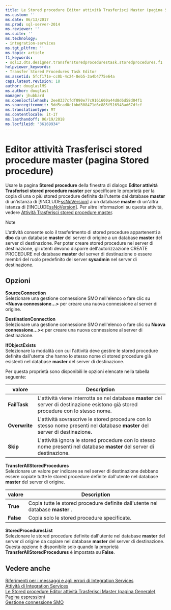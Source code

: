 ```yaml
---
title: Le Stored procedure Editor attività Trasferisci Master (pagina Stored procedure) | Documenti Microsoft
ms.custom: ''
ms.date: 06/13/2017
ms.prod: sql-server-2014
ms.reviewer: ''
ms.suite: ''
ms.technology:
- integration-services
ms.tgt_pltfrm: ''
ms.topic: article
f1_keywords:
- sql12.dts.designer.transferstoredprocedurestask.storedprocedures.f1
helpviewer_keywords:
- Transfer Stored Procedures Task Editor
ms.assetid: 5fcf171e-cc0b-4c24-8eb5-3a4b4775e64a
caps.latest.revision: 18
author: douglaslMS
ms.author: douglasl
manager: jhubbard
ms.openlocfilehash: 2ee8337cfdf090e77c9161600a44d8d6d58d04f1
ms.sourcegitcommit: 5dd5cad0c1bbd308471d6c885f516948ad67dfcf
ms.translationtype: MT
ms.contentlocale: it-IT
ms.lasthandoff: 06/19/2018
ms.locfileid: "36169934"
---
```

# <a name="transfer-master-stored-procedures-task-editor-stored-procedures-page"></a>Editor attività Trasferisci stored procedure master (pagina Stored procedure)
  Usare la pagina **Stored procedure** della finestra di dialogo **Editor attività Trasferisci stored procedure master** per specificare le proprietà per la copia di una o più stored procedure definite dall'utente dal database **master** di un'istanza di [!INCLUDE[ssNoVersion](../includes/ssnoversion-md.md)] a un database **master** di un'altra istanza di [!INCLUDE[ssNoVersion](../includes/ssnoversion-md.md)]. Per altre informazioni su questa attività, vedere [Attività Trasferisci stored procedure master](control-flow/transfer-master-stored-procedures-task.md).  
  
> [!NOTE]  
>  L'attività consente solo il trasferimento di stored procedure appartenenti a **dbo** da un database **master** del server di origine a un database **master** del server di destinazione. Per poter creare stored procedure nel server di destinazione, gli utenti devono disporre dell'autorizzazione CREATE PROCEDURE nel database **master** del server di destinazione o essere membri del ruolo predefinito del server **sysadmin** nel server di destinazione.  
  
## <a name="options"></a>Opzioni  
 **SourceConnection**  
 Selezionare una gestione connessione SMO nell'elenco o fare clic su **\<Nuova connessione...>** per creare una nuova connessione al server di origine.  
  
 **DestinationConnection**  
 Selezionare una gestione connessione SMO nell'elenco o fare clic su **Nuova connessione...>\<** per creare una nuova connessione al server di destinazione.  
  
 **IfObjectExists**  
 Selezionare la modalità con cui l'attività deve gestire le stored procedure definite dall'utente che hanno lo stesso nome di stored procedure già esistenti nel database **master** del server di destinazione.  
  
 Per questa proprietà sono disponibili le opzioni elencate nella tabella seguente:  
  
|valore|Description|  
|-----------|-----------------|  
|**FailTask**|L'attività viene interrotta se nel database **master** del server di destinazione esistono già stored procedure con lo stesso nome.|  
|**Overwrite**|L'attività sovrascrive le stored procedure con lo stesso nome presenti nel database **master** del server di destinazione.|  
|**Skip**|L'attività ignora le stored procedure con lo stesso nome presenti nel database **master** del server di destinazione.|  
  
 **TransferAllStoredProcedures**  
 Selezionare un valore per indicare se nel server di destinazione debbano essere copiate tutte le stored procedure definite dall'utente nel database **master** del server di origine.  
  
|valore|Description|  
|-----------|-----------------|  
|**True**|Copia tutte le stored procedure definite dall'utente nel database **master** .|  
|**False**|Copia solo le stored procedure specificate.|  
  
 **StoredProceduresList**  
 Selezionare le stored procedure definite dall'utente nel database **master** del server di origine da copiare nel database **master** del server di destinazione. Questa opzione è disponibile solo quando la proprietà **TransferAllStoredProcedures** è impostata su **False**.  
  
## <a name="see-also"></a>Vedere anche  
 [Riferimenti per i messaggi e agli errori di Integration Services](../../2014/integration-services/integration-services-error-and-message-reference.md)   
 [Attività di Integration Services](control-flow/integration-services-tasks.md)   
 [Le Stored procedure Editor attività Trasferisci Master &#40;pagina Generale&#41;](general-page-of-integration-services-designers-options.md)   
 [Pagina espressioni](expressions/expressions-page.md)   
 [Gestione connessione SMO](connection-manager/smo-connection-manager.md)  
  
  